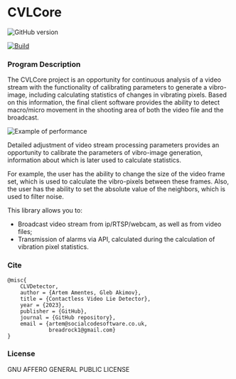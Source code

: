 # CVLCore

![GitHub version](https://img.shields.io/badge/version-v1.1.0-green?style=plastic&labelColor=dark)

[![Build](https://github.com/breadrock1/CVLCore/actions/workflows/master.yml/badge.svg)](https://github.com/breadrock1/CVLCore/actions/workflows/master.yml)

[//]: # ([![Creating Release]&#40;https://github.com/breadrock1/CVLCore/actions/workflows/release.yml/badge.svg?branch=master&event=create&#41;]&#40;https://github.com/breadrock1/CVLDetector/actions/workflows/create-release-action.yml&#41;)

### Program Description

The CVLCore project is an opportunity for continuous analysis of a video stream with the functionality of calibrating parameters to generate a vibro-image, including calculating statistics of changes in vibrating pixels. Based on this information, the final client software provides the ability to detect macro/micro movement in the shooting area of both the video file and the broadcast.

![Example of performance](resources/clv_work.gif)

Detailed adjustment of video stream processing parameters provides an opportunity to calibrate the parameters of vibro-image generation, information about which is later used to calculate statistics.

For example, the user has the ability to change the size of the video frame set, which is used to calculate the vibro-pixels between these frames. Also, the user has the ability to set the absolute value of the neighbors, which is used to filter noise.

This library allows you to:
- Broadcast video stream from ip/RTSP/webcam, as well as from video files;
- Transmission of alarms via API, calculated during the calculation of vibration pixel statistics.

### Cite 
```
@misc{
    CLVDetector,
    author = {Artem Amentes, Gleb Akimov},
    title = {Contactless Video Lie Detector},
    year = {2023},
    publisher = {GitHub},
    journal = {GitHub repository},
    email = {artem@socialcodesoftware.co.uk,
             breadrock1@gmail.com}
}
```

### License
GNU AFFERO GENERAL PUBLIC LICENSE
